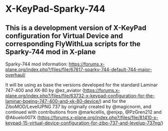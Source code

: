 # X-KeyPad-Sparky-744

## This is a development version of X-KeyPad configuration for Virtual Device and corresponding FlyWithLua scripts for the Sparky-744 mod in X-plane

Sparky-744 mod information: https://forums.x-plane.org/index.php?/files/file/67817-sparky-744-default-744-major-overhaul/

It will be using as base the versions developed for the standard Laminar 747-400 and XK-80 by @ez_aviator (https://forums.x-plane.org/index.php?/files/file/63732-x-keypad-configuration-for-the-laminar-boeing-747-400-and-xk-80-device/) and for the ZiboMOD/LevelUPNG 737 by originally created by @magicnorm, and continued with contributions from @markcellis, @enjxp, @PzGren212 and @Abuelo007X (https://forums.x-plane.org/index.php?/files/file/81410-x-keypad-15-virtual-device-configuration-for-zibo-737-and-levelup-737ng/)

